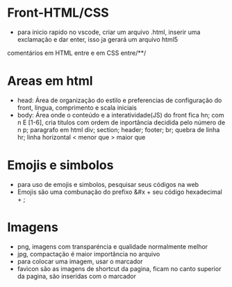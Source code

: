 # Front-HTML/CSS

- para inicio rapido no vscode, criar um arquivo .html, inserir uma exclamação e dar enter, isso ja gerará um arquivo html5

comentários em HTML entre <!----> e em CSS entre/**/

# Areas em html
- head: Área de organização do estilo e preferencias de configuração do front, lingua, comprimento e scala iniciais
- body: Área onde o conteúdo e a interatividade(JS) do front fica
    hn; com n E [1-6], cria titulos com ordem de inportância decidida pelo número de n
    p; paragrafo em html
    div; 
    section; 
    header;
    footer;
    br; quebra de linha
    hr; linha horizontal
    &lt; menor que
    &gt; maior que

# Emojis e simbolos
- para uso de emojis e simbolos, pesquisar seus códigos na web
- Emojis são uma combunação do prefixo &#x + seu código hexadecimal + ;

# Imagens
- png, imagens com transparéncia e qualidade normalmente melhor
- jpg, compactação é maior importância no arquivo
- para colocar uma imagem, usar o marcador <img>
- favicon são as imagens de shortcut da pagina, ficam no canto superior da pagina, são inseridas com o marcador <link rel="shortcut icon" href="path da imagem">